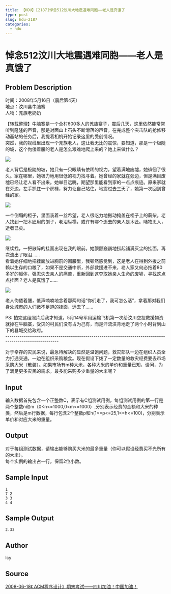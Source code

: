 ```yaml
---
title: 【HDU】[2187]悼念512汶川大地震遇难同胞——老人是真饿了
type: post
slug: hdu-2187
categories:
  - hdu
---
```


# 悼念512汶川大地震遇难同胞——老人是真饿了

## Problem Description

时间：2008年5月16日（震后第4天）  
地点：汶川县牛脑寨  
人物：羌族老奶奶  
  
【转载整理】牛脑寨是一个全村600多人的羌族寨子，震后几天，这里依然能常常听到隆隆的声音，那是对面山上石头不断滑落的声音。在完成整个突击队的抢修移动基站的任务后，我提着相机开始记录这里的受创情况。  
突然，我的视线里出现一个羌族老人，这让我无比的震惊，要知道，那是一个极陡的坡，这个佝偻着腰的老人是怎么艰难地爬上来的？她上来做什么？  

![](../../../data/images/C132-1002-1.JPG)

  
老人背后是极陡的坡，她只有一只眼睛有依稀的视力，望着满地废墟，她徘徊了很久。家在哪里，她极力地用很低的视力找寻着。她曾经的家就在旁边，但是满目废墟已经让老人看不出来。她举目远眺，期望那里能看到家的一点点痕迹。原来家就在旁边，左手抓住一个房橼，努力让自己站住，地震过去三天了，她第一次回到曾经的家。  

![](../../../data/images/C132-1002-2.JPG)

  
一个倒塌的柜子，里面装着一丝希望，老人很吃力地搬动掩盖在柜子上的薪柴。老人找到一把木匠用的刨子，老泪纵横，或许有哪个逝去的亲人是木匠。睹物思人，逝者已矣。  

![](../../../data/images/C132-1002-3.JPG)

  
继续找，一把散碎的挂面出现在我的眼前。她颤颤巍巍地捞起铺满灰尘的挂面，再次流出了眼泪......  
看着她仔细地把挂面放进胸前的围腰里，我顿然感觉到，这是老人在得到外援之前赖以生存的口粮了，如果不是交通中断，外部救援进不来，老人家又何必拖着80多岁的躯体，强忍失去亲人的痛苦，重新回到这夺取她亲人生命的废墟，寻找这点点挂面？老人是真饿了......  

![](../../../data/images/C132-1002-4.JPG)

  
老人佝偻着腰，低声喃喃地念着那两句话“你们走了，我可怎么活”，拿着那对我们身处城市的人们微不足道的挂面，远去了......  
  
PS: 拍完这组照片后我才知道，5月14号军用运输飞机第一次给汶川空投救援物资就掉在牛脑寨，受灾的村民们没有占为己有，而是汗流浃背地走了两个小时背到山下的县城交给政府。  
\--------------------------------------------------------------------------------------------------------  
  
对于幸存的灾民来说，最急待解决的显然是温饱问题，救灾部队一边在组织人员全力打通交通，一边在组织采购粮食。现在假设下拨了一定数量的救灾经费要去市场采购大米（散装）。如果市场有m种大米，各种大米的单价和重量已知，请问，为了满足更多灾民的需求，最多能采购多少重量的大米呢？

## Input

输入数据首先包含一个正整数C，表示有C组测试用例，每组测试用例的第一行是两个整数n和m（0<n<=1000,0<m<=1000）,分别表示经费的金额和大米的种类，然后是m行数据，每行包含2个整数p和h(1<=p<=25,1<=h<=100)，分别表示单价和对应大米的重量。

## Output

对于每组测试数据，请输出能够购买大米的最多重量（你可以假设经费买不光所有的大米）。  
每个实例的输出占一行，保留2位小数。

## Sample Input

```
1
7 2
3 3
4 4

```

## Sample Output

```
2.33

```

## Author

lcy

## Source

[2008-06-18《 ACM程序设计》期末考试——四川加油！中国加油！](https://acm.hdu.edu.cn//search.php?field=problem&key=2008-06-18%A1%B6+ACM%B3%CC%D0%F2%C9%E8%BC%C6%A1%B7%C6%DA%C4%A9%BF%BC%CA%D4%A1%AA%A1%AA%CB%C4%B4%A8%BC%D3%D3%CD%A3%A1%D6%D0%B9%FA%BC%D3%D3%CD%A3%A1&source=1&searchmode=source)
